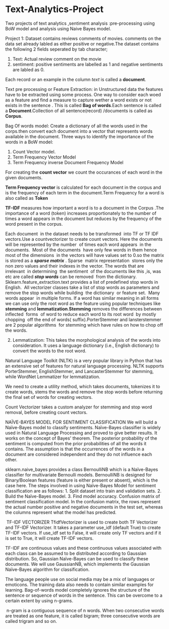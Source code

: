 # Text-Analytics-Project
Two projects of text analytics ,sentiment analysis :pre-processing using BoW model and analysis using Naive Bayes model.

Project 1:
Dataset contains reviews comments of movies. comments on the data set already labled as either positive or negative.The dataset contains the following 2 fields seperated by tab character;
1. Text: Actual review comment on the movie
2. sentiment: positive sentiments are labelled as 1 and negative sentiments are labled as 0.

Each record or an example in the column _text_ is called a **document**.

Text pre processing or Feature Extraction:
 in Unstructured data the features have to be extracted using some process. One way to consider each woed as a feature and find a measure to capture wether a word exists or not exists in the sentence . This is called **Bag of words**.Each sentence is called a **Document**.Collection of all sentence(record) /documents is called as **Corpus**.
 
 Bag Of words model:
 Create a dictionary of all the words used in the corps.then convert each document into a vector that represents words available in the document.
 Three ways to identify the importance of the words in a BoW model:
 1. Count Vector model.
 2. Term Frequency Vector Model
 3. Term Frequency inverse Document Frequency Model
 
 For creating the **count vector** we count the occurances of each word in the given documents.
 
**Term Frequency vector** is calculated for each document in the corpus and is the frequency of each term in the document.Term Frequency for a word is also called as **Token**

**TF-IDF** measures how important a word is to a document in the Corpus .The importance of a word (token) increases proportionately to the number of times a word appears in the document but reduces by the frequency of the word present in the corpus.

Each document  in the dataset needs to be transformed  into TF or TF IDF vectors.Use a countvectorizer to create count vectors. Here the documents will be represented by the number  of times each word appears  in the documents. 
Most of the documents  have only few words in them hence most of the dimensions  in the vectors will have values set to 0.so the matrix is stored as a **_sparse matrix_** . Sparse  matrix representation  stores only the non zero values and their indexes in the vector.
The words that are irrelevant  in determining  the sentiment  of the documents like this ,is, was etc are called **_stop words_** can be removed  from the dictionary. 
Sklearn.feature_extraction.text provides a list of predefined stop words in English. 
All vectorizer classes take a list of stop words as parameters and remove the stop words while building  the dictionary  or feature set.  Many words appear  in multiple forms. If a word has similar meaning in all forms we can use only the root word as the feature using popular techniques like **stemming** and **lemmatization**.**Stemming** removes the differences between inflected  forms  of word to reduce each word to its root word  by mostly chopping  off the end of words( suffix).PorterStemmer and lansterstemmer are 2 popular algorithms  for stemming which have rules on how to chop off the words.

2. Lemmatization: This takes the morphological analysis of the words into consideration. It uses a language dictionary (i.e., English dictionary) to convert the words to the root word. 

Natural Language Toolkit (NLTK) is a very popular library in Python that has an extensive set of features for natural language processing. NLTK supports PorterStemmer, EnglishStemmer, and LancasterStemmer for stemming, while WordNet Lemmatizer for lemmatization.

We need to create a utility method, which takes documents, tokenizes it to create words, stems the words and remove the stop words before returning the final set of words for creating vectors.

Count Vectorizer takes a custom analyzer for stemming and stop word removal, before creating count vectors.


NAÏVE-BAYES MODEL FOR SENTIMENT CLASSIFICATION We will build a Naïve-Bayes model to classify sentiments. Naïve-Bayes classifier is widely used in Natural Language Processing and proved to give better results. It works on the concept of Bayes' theorem.
The posterior probability of the sentiment is computed from the prior probabilities of all the words it contains. The assumption is that the occurrences of the words in a document are considered independent and they do not influence each other.

sklearn.naive_bayes provides a class BernoulliNB which is a Naïve-Bayes classifier for multivariate Bernoulli models. BernoulliNB is designed for Binary/Boolean features (feature is either present or absent), which is the case here.
The steps involved in using Naïve-Bayes Model for sentiment classification are as follows: 1. Split dataset into train and validation sets. 2. Build the Naïve-Bayes model. 3. Find model accuracy.
Confusion matrix of sentiment classification model. In the confusion matrix, the rows represent the actual number positive and negative documents in the test set, whereas the columns represent what the model has predicted. 

 TF-IDF VECTORIZER TfidfVectorizer is used to create both TF Vectorizer and TF-IDF Vectorizer. It takes a parameter use_idf (default True) to create TF-IDF vectors. If use_idf set to False, it will create only TF vectors and if it is set to True, it will create TF-IDF vectors. 

TF-IDF are continuous values and these continuous values associated with each class can be assumed to be distributed according to Gaussian distribution. So, Gaussian Naïve-Bayes can be used to classify these documents. We will use GaussianNB, which implements the Gaussian Naïve-Bayes algorithm for classification.

The language people use on social media may be a mix of languages or emoticons. The training data also needs to contain similar examples for learning. Bag-of-words model completely ignores the structure of the sentence or sequence of words in the sentence. This can be overcome to a certain extent by using n-grams.

 n-gram is a contiguous sequence of n words. When two consecutive words are treated as one feature, it is called bigram; three consecutive words are called trigram and so on.




 
 
 

